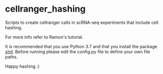 # cellranger_hashing
Scripts to create cellranger calls in scRNA-seq experiments that include cell hashing.

For more info refer to Ramon's tutorial.

It is recommended that you use Python 3.7 and that you install the package [xlrd](https://pypi.org/project/xlrd/). Before running please edit the config.py file to define your own file paths.

Happy hashing :)
